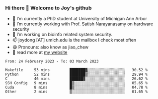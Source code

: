 ### Hi there 👋 Welcome to Joy's github

- 🔭 I’m currently a PhD student at University of Michigan Ann Arbor
- 🌱 I’m currently working with Prof. Satish Narayanasamy on hardware security
- 👯 I’m working on bioinfo related system security. 
- 📫 joydong [AT] umich.edu is the mailbox I check most often
- 😄 Pronouns: also know as jiao_chew
- 💬 read more at [my website](https://joydddd.github.io/)
<!--START_SECTION:waka-->

```text
From: 24 February 2023 - To: 03 March 2023

Makefile     53 mins         ███████▓░░░░░░░░░░░░░░░░░   30.52 %
Python       52 mins         ███████▒░░░░░░░░░░░░░░░░░   29.94 %
C            46 mins         ██████▓░░░░░░░░░░░░░░░░░░   26.62 %
SSH Config   9 mins          █▒░░░░░░░░░░░░░░░░░░░░░░░   05.65 %
Cuda         8 mins          █▒░░░░░░░░░░░░░░░░░░░░░░░   04.78 %
Other        2 mins          ▒░░░░░░░░░░░░░░░░░░░░░░░░   01.65 %
```

<!--END_SECTION:waka-->
